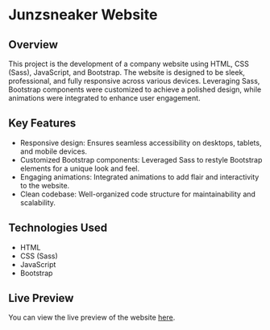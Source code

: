 # Junzsneaker Website

## Overview

This project is the development of a company website using HTML, CSS (Sass), JavaScript, and Bootstrap. The website is designed to be sleek, professional, and fully responsive across various devices. Leveraging Sass, Bootstrap components were customized to achieve a polished design, while animations were integrated to enhance user engagement.

## Key Features

- Responsive design: Ensures seamless accessibility on desktops, tablets, and mobile devices.
- Customized Bootstrap components: Leveraged Sass to restyle Bootstrap elements for a unique look and feel.
- Engaging animations: Integrated animations to add flair and interactivity to the website.
- Clean codebase: Well-organized code structure for maintainability and scalability.

## Technologies Used

- HTML
- CSS (Sass)
- JavaScript
- Bootstrap

## Live Preview

You can view the live preview of the website [here](https://junzsneaker-website.vercel.app/).

